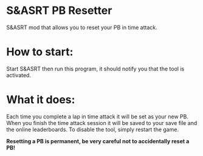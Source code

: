 # S&ASRT PB Resetter
S&amp;ASRT mod that allows you to reset your PB in time attack.

# How to start:
Start S&ASRT then run this program, it should notify you that the tool is activated.

# What it does:
Each time you complete a lap in time attack it will be set as your new PB.
When you finish the time attack session it will be saved to your save file and the online leaderboards.
To disable the tool, simply restart the game.

**Resetting a PB is permanent, be very careful not to accidentally reset a PB!**
